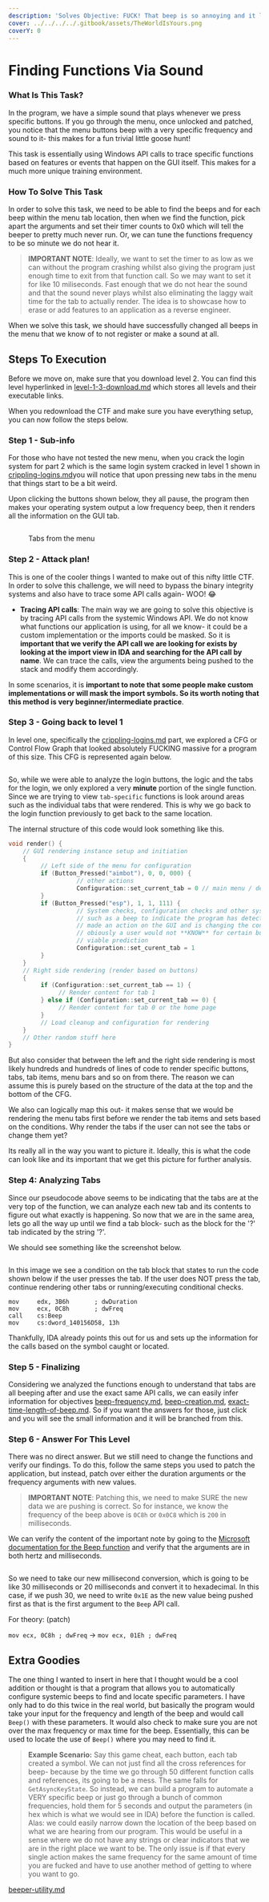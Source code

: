 ```yaml
---
description: 'Solves Objective: FUCK! That beep is so annoying and it lags the menu! Fix it!'
cover: ../../../../.gitbook/assets/TheWorldIsYours.png
coverY: 0
---
```


# Finding Functions Via Sound

### What Is This Task?

In the program, we have a simple sound that plays whenever we press specific buttons. If you go through the menu, once unlocked and patched, you notice that the menu buttons beep with a very specific frequency and sound to it- this makes for a fun trivial little goose hunt!

This task is essentially using Windows API calls to trace specific functions based on features or events that happen on the GUI itself. This makes for a much more unique training environment.

### How To Solve This Task

In order to solve this task, we need to be able to find the beeps and for each beep within the menu tab location, then when we find the function, pick apart the arguments and set their timer counts to 0x0 which will tell the beeper to pretty much never run. Or, we can tune the functions frequency to be so minute we do not hear it.

> **IMPORTANT NOTE**: Ideally, we want to set the timer to as low as we can without the program crashing whilst also giving the program just enough time to exit from that function call. So we may want to set it for like 10 miliseconds. Fast enough that we do not hear the sound and that the sound never plays whilst also eliminating the laggy wait time for the tab to actually render. The idea is to showcase how to erase or add features to an application as a reverse engineer.

When we solve this task, we should have successfully changed all beeps in the menu that we know of to not register or make a sound at all.&#x20;

## Steps To Execution

Before we move on, make sure that you download level 2. You can find this level hyperlinked in [level-1-3-download.md](../../../levels/level-1-3-download.md "mention") which stores all levels and their executable links.

When you redownload the CTF and make sure you have everything setup, you can now follow the steps below.

### Step 1 - Sub-info

For those who have not tested the new menu, when you crack the login system for part 2 which is the same login system cracked in level 1 shown in [crippling-logins.md](../../level-1-all-walkthroughs/bypass-entirely-login-system/crippling-logins.md "mention")you will notice that upon pressing new tabs in the menu that things start to be a bit weird.&#x20;

Upon clicking the buttons shown below, they all pause, the program then makes your operating system output a low frequency beep, then it renders all the information on the GUI tab.

&#x20;&#x20;

<figure><img src="../../../../.gitbook/assets/Tabs.PNG" alt=""><figcaption><p>Tabs from the menu</p></figcaption></figure>

### Step 2 - Attack plan!

This is one of the cooler things I wanted to make out of this nifty little CTF. In order to solve this challenge, we will need to bypass the binary integrity systems and also have to trace some API calls again- WOO! :joy:

* **Tracing API calls**: The main way we are going to solve this objective is by tracing API calls from the systemic Windows API. We do not know what functions our application is using, for all we know- it could be a custom implementation or the imports could be masked. So it is **important that we verify the API call we are looking for exists by looking at the import view in IDA and searching for the API call by name**. We can trace the calls, view the arguments being pushed to the stack and modify them accordingly.

In some scenarios, it is **important to note that some people make custom implementations or will mask the import symbols. So its worth noting that this method is very beginner/intermediate practice**.

### Step 3 - Going back to level 1

In level one, specifically the [crippling-logins.md](../../level-1-all-walkthroughs/bypass-entirely-login-system/crippling-logins.md "mention") part, we explored a CFG or Control Flow Graph that looked absolutely FUCKING massive for a program of this size. This CFG is represented again below.

<figure><img src="../../../../.gitbook/assets/LoginButton_CFG_____1.png" alt=""><figcaption></figcaption></figure>

So, while we were able to analyze the login buttons, the logic and the tabs for the login, we only explored a very **minute** portion of the single function. Since we are trying to view `tab-specific` functions is look around areas such as the individual tabs that were rendered. This is why we go back to the login function previously to get back to the same location.

The internal structure of this code would look something like this.

```cpp
void render() {
    // GUI rendering instance setup and initiation
    {
         // Left side of the menu for configuration
         if (Button_Pressed("aimbot"), 0, 0, 000) {
                   // other actions 
                   Configuration::set_current_tab = 0 // main menu / default tab
         }
         if (Button_Pressed("esp"), 1, 1, 111) {
                   // System checks, configuration checks and other systemic actions 
                   // such as a beep to indicate the program has detected the user 
                   // made an action on the GUI and is changing the configuration
                   // obiously a user would not **KNOW** for certain but its a 
                   // viable prediction
                   Configuration::set_curent_tab = 1
         }
    }
    // Right side rendering (render based on buttons)
    {
         if (Configuration::set_current_tab == 1) {
              // Render content for tab 1
         } else if (Configuration::set_current_tab == 0) {
              // Render content for tab 0 or the home page
         }
         // Load cleanup and configuration for rendering
    }
    // Other random stuff here
}
```

But also consider that between the left and the right side rendering is most likely hundreds and hundreds of lines of code to render specific buttons, tabs, tab items, menu bars and so on from there. The reason we can assume this is purely based on the structure of the data at the top and the bottom of the CFG.

We also can logically map this out- it makes sense that we would be rendering the menu tabs first before we render the tab items and sets based on the conditions. Why render the tabs if the user can not see the tabs or change them yet?

Its really all in the way you want to picture it. Ideally, this is what the code can look like and its important that we get this picture for further analysis.

### Step 4: Analyzing Tabs

Since our pseudocode above seems to be indicating that the tabs are at the very top of the function, we can analyze each new tab and its contents to figure out what exactly is happening.  So now that we are in the same area, lets go all the way up until we find a tab block- such as the block for the '?' tab indicated by the string '?'.

We should see something like the screenshot below.

<figure><img src="../../../../.gitbook/assets/NewCFGLocationBeepsandKinks.png" alt=""><figcaption></figcaption></figure>

In this image we see a condition on the tab block that states to run the code shown below if the user presses the tab. If the user does NOT press the tab, continue rendering other tabs or running/executing conditional checks.

```
mov     edx, 3B6h       ; dwDuration
mov     ecx, 0C8h       ; dwFreq
call    cs:Beep
mov     cs:dword_140156D58, 13h
```

Thankfully, IDA already points this out for us and sets up the information for the calls based on the symbol caught or located.

### Step 5 - Finalizing

Considering we analyzed the functions enough to understand that tabs are all beeping after and use the exact same API calls, we can easily infer information for objectives [beep-frequency.md](beep-frequency.md "mention"), [beep-creation.md](beep-creation.md "mention"), [exact-time-length-of-beep.md](exact-time-length-of-beep.md "mention"). So if you want the answers for those, just click and you will see the small information and it will be branched from this.

### Step 6 - Answer For This Level

There was no direct answer. But we still need to change the functions and verify our findings. To do this, follow the same steps you used to patch the application, but instead, patch over either the duration arguments or the frequency arguments with new values.

> **IMPORTANT NOTE**: Patching this, we need to make SURE the new data we are pushing is correct. So for instance, we know the frequency of the beep above is `0C8h` or `0x0C8` which is `200` in  milliseconds.

We can verify the content of the important note by going to the [Microsoft documentation for the Beep function](https://learn.microsoft.com/en-us/windows/win32/api/utilapiset/nf-utilapiset-beep) and verify that the arguments are in both hertz and milliseconds.&#x20;



<figure><img src="../../../../.gitbook/assets/ParamBeep.png" alt=""><figcaption></figcaption></figure>

So we need to take our new millisecond conversion, which is going to be like 30 milliseconds or 20 milliseconds and convert it to hexadecimal. In this case, if we push 30, we need to write `0x1E` as the new value being pushed first as that is the first argument to the `Beep` API call.

For theory: (patch)

`mov ecx, 0C8h ; dwFreq` -> `mov ecx, 01Eh ; dwFreq`

## Extra Goodies

The one thing I wanted to insert in here that I thought would be a cool addition or thought is that a program that allows you to automatically configure systemic beeps to find and locate specific parameters. I have only had to do this twice in the real world, but basically the program would take your input for the frequency and length of the beep and would call `Beep()` with these parameters. It would also check to make sure you are not over the max frequency or max time for the beep. Essentially, this can be used to locate the use of `Beep()` where you may need to find it.

> **Example Scenario:** Say this game cheat, each button, each tab created a symbol. We can not just find all the cross references for beep- because by the time we go through 50 different function calls and references, its going to be a mess. The same falls for `GetAsyncKeyState`. So instead, we can build a program to automate a VERY specific beep or just go through a bunch of common frequencies, hold them for 5 seconds and output the parameters (in hex which is what we would see in IDA) before the function is called. Alas: we could easily narrow down the location of the beep based on what we are hearing from our program. This would be useful in a sense where we do not have any strings or clear indicators that we are in the right place we want to be. The only issue is if that every single action makes the same frequency for the same amount of time you are fucked and have to use another method of getting to where you want to go.

[beeper-utility.md](../../level-exploits-scripts/brute-forcing/beeper-utility.md "mention")
